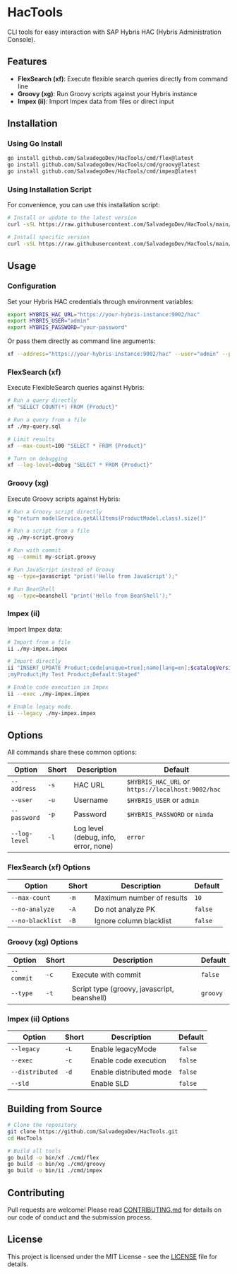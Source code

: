 # HacTools

CLI tools for easy interaction with SAP Hybris HAC (Hybris Administration Console).

## Features

- **FlexSearch (xf)**: Execute flexible search queries directly from command line
- **Groovy (xg)**: Run Groovy scripts against your Hybris instance
- **Impex (ii)**: Import Impex data from files or direct input

## Installation

### Using Go Install

```bash
go install github.com/SalvadegoDev/HacTools/cmd/flex@latest
go install github.com/SalvadegoDev/HacTools/cmd/groovy@latest
go install github.com/SalvadegoDev/HacTools/cmd/impex@latest
```

### Using Installation Script

For convenience, you can use this installation script:

```bash
# Install or update to the latest version
curl -sSL https://raw.githubusercontent.com/SalvadegoDev/HacTools/main/install.sh | bash

# Install specific version
curl -sSL https://raw.githubusercontent.com/SalvadegoDev/HacTools/main/install.sh | bash -s v1.0.0
```

## Usage

### Configuration

Set your Hybris HAC credentials through environment variables:

```bash
export HYBRIS_HAC_URL="https://your-hybris-instance:9002/hac"
export HYBRIS_USER="admin"
export HYBRIS_PASSWORD="your-password"
```

Or pass them directly as command line arguments:

```bash
xf --address="https://your-hybris-instance:9002/hac" --user="admin" --password="your-password" "SELECT * FROM {Product}"
```

### FlexSearch (xf)

Execute FlexibleSearch queries against Hybris:

```bash
# Run a query directly
xf "SELECT COUNT(*) FROM {Product}"

# Run a query from a file
xf ./my-query.sql

# Limit results
xf --max-count=100 "SELECT * FROM {Product}"

# Turn on debugging
xf --log-level=debug "SELECT * FROM {Product}"
```

### Groovy (xg)

Execute Groovy scripts against Hybris:

```bash
# Run a Groovy script directly
xg "return modelService.getAllItems(ProductModel.class).size()"

# Run a script from a file
xg ./my-script.groovy

# Run with commit
xg --commit my-script.groovy

# Run JavaScript instead of Groovy
xg --type=javascript "print('Hello from JavaScript');"

# Run BeanShell
xg --type=beanshell "print('Hello from BeanShell');"
```

### Impex (ii)

Import Impex data:

```bash
# Import from a file
ii ./my-impex.impex

# Import directly
ii "INSERT_UPDATE Product;code[unique=true];name[lang=en];$catalogVersion
;myProduct;My Test Product;Default:Staged"

# Enable code execution in Impex
ii --exec ./my-impex.impex

# Enable legacy mode
ii --legacy ./my-impex.impex
```

## Options

All commands share these common options:

| Option | Short | Description | Default |
|--------|-------|-------------|---------|
| `--address` | `-s` | HAC URL | `$HYBRIS_HAC_URL` or `https://localhost:9002/hac` |
| `--user` | `-u` | Username | `$HYBRIS_USER` or `admin` |
| `--password` | `-p` | Password | `$HYBRIS_PASSWORD` or `nimda` |
| `--log-level` | `-l` | Log level (debug, info, error, none) | `error` |

### FlexSearch (xf) Options

| Option | Short | Description | Default |
|--------|-------|-------------|---------|
| `--max-count` | `-m` | Maximum number of results | `10` |
| `--no-analyze` | `-A` | Do not analyze PK | `false` |
| `--no-blacklist` | `-B` | Ignore column blacklist | `false` |

### Groovy (xg) Options

| Option | Short | Description | Default |
|--------|-------|-------------|---------|
| `--commit` | `-c` | Execute with commit | `false` |
| `--type` | `-t` | Script type (groovy, javascript, beanshell) | `groovy` |

### Impex (ii) Options

| Option | Short | Description | Default |
|--------|-------|-------------|---------|
| `--legacy` | `-L` | Enable legacyMode | `false` |
| `--exec` | `-c` | Enable code execution | `false` |
| `--distributed` | `-d` | Enable distributed mode | `false` |
| `--sld` | ` ` | Enable SLD | `false` |

## Building from Source

```bash
# Clone the repository
git clone https://github.com/SalvadegoDev/HacTools.git
cd HacTools

# Build all tools
go build -o bin/xf ./cmd/flex
go build -o bin/xg ./cmd/groovy
go build -o bin/ii ./cmd/impex
```

## Contributing

Pull requests are welcome! Please read [CONTRIBUTING.md](CONTRIBUTING.md) for details on our code of conduct and the submission process.

## License

This project is licensed under the MIT License - see the [LICENSE](LICENSE) file for details.
